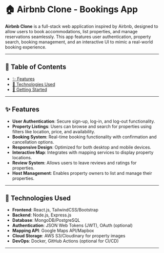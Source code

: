 # 🏠 Airbnb Clone - Bookings App

**Airbnb Clone** is a full-stack web application inspired by Airbnb, designed to allow users to book accommodations, list properties, and manage reservations seamlessly. This app features user authentication, property search, booking management, and an interactive UI to mimic a real-world booking experience.

---

## 📜 Table of Contents
- [✨ Features](#-features)
- [🔧 Technologies Used](#-technologies-used)
- [🚀 Getting Started](#-getting-started)
  

---

## ✨ Features
- **User Authentication**: Secure sign-up, log-in, and log-out functionality.
- **Property Listings**: Users can browse and search for properties using filters like location, price, and availability.
- **Booking System**: Real-time booking functionality with confirmation and cancellation options.
- **Responsive Design**: Optimized for both desktop and mobile devices.
- **Interactive Map**: Integrates with mapping services to display property locations.
- **Review System**: Allows users to leave reviews and ratings for properties.
- **Host Management**: Enables property owners to list and manage their properties.

---

## 🔧 Technologies Used
- **Frontend**: React.js, TailwindCSS/Bootstrap
- **Backend**: Node.js, Express.js
- **Database**: MongoDB/PostgreSQL
- **Authentication**: JSON Web Tokens (JWT), OAuth (optional)
- **Mapping API**: Google Maps API/Mapbox
- **Cloud Storage**: AWS S3/Cloudinary for property images
- **DevOps**: Docker, GitHub Actions (optional for CI/CD)

---

